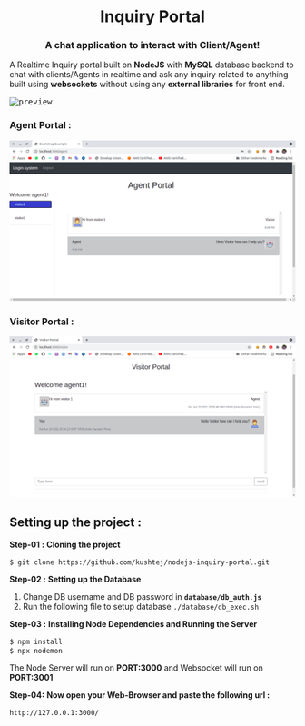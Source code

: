 <!Doctype HTML>
<h1 align="center">Inquiry Portal</h1>
<h3 align="center">A chat application to interact with Client/Agent!</h3>

A Realtime Inquiry portal built on **NodeJS**  with **MySQL** database backend to chat with clients/Agents  in realtime and ask any inquiry related to anything built using **websockets** without using any **external libraries** for front end.

<kbd>![preview](preview/preview.gif?raw=true " ")</kbd>

### Agent Portal :
<kbd>![preview](preview/agent.png?raw=true " ")</kbd>

### Visitor Portal : 

<kbd>![preview](preview/visitor.png?raw=true " ")</kbd>

## Setting up the project :

**Step-01 :** **Cloning the project**
```
$ git clone https://github.com/kushtej/nodejs-inquiry-portal.git
```
**Step-02 :** **Setting up the Database**

1. Change DB username and DB password in **`database/db_auth.js`** 
2. Run the following file to setup database `./database/db_exec.sh`

**Step-03 :** **Installing Node Dependencies and Running the Server**

```
$ npm install
$ npx nodemon
```

The Node Server will run on **PORT:3000** and Websocket will run on **PORT:3001**


**Step-04:**  **Now open your Web-Browser and paste the following url :**

```
http://127.0.0.1:3000/
```
